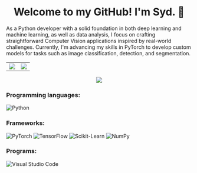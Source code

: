 <div align="center">
  <h1>Welcome to my GitHub! I'm Syd. 👋</h1>

  <p>
    <div align="left"> As a Python developer with a solid foundation in both deep learning and machine learning, as well as data analysis, 
    I focus on crafting straightforward Computer Vision applications inspired by real-world challenges. 
    Currently, I'm advancing my skills in PyTorch to develop custom models for tasks such as image classification, detection, and segmentation. </div>
  </p>

  <table>
    <tr>
      <td><img src="https://github-readme-stats.vercel.app/api?username=saidis&show_icons=true&theme=prussian" /></td>
      <td><img src="https://github-readme-stats.vercel.app/api/top-langs/?username=saidis&layout=compact&theme=prussian" /></td>
    </tr>
  </table>

  <img src="https://streak-stats.demolab.com/?user=saidis&theme=prussian" />
</div>

### Programming languages:
![Python](https://img.shields.io/badge/-Python-black?style=flat-square&logo=Python&logoWidth=40)

### Frameworks:
![PyTorch](https://img.shields.io/badge/-PyTorch-black?style=flat-square&logo=PyTorch&logoWidth=40)
![TensorFlow](https://img.shields.io/badge/-TensorFlow-black?style=flat-square&logo=TensorFlow&logoWidth=40)
![Scikit-Learn](https://img.shields.io/badge/-Scikit--Learn-black?style=flat-square&logo=scikit-learn&logoWidth=40)
![NumPy](https://img.shields.io/badge/-NumPy-black?style=flat-square&logo=numpy&logoWidth=40)

### Programs:
![Visual Studio Code](https://img.shields.io/badge/-Visual%20Studio%20Code-black?style=flat-square&logo=visual-studio-code&logoWidth=40)



